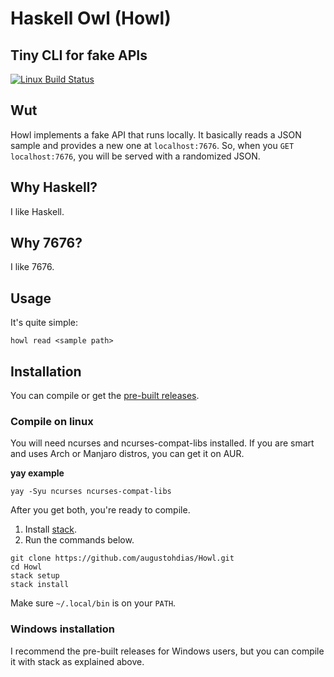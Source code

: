 # Haskell Owl (Howl)
## Tiny CLI for fake APIs
[![Linux Build Status](https://travis-ci.com/augustohdias/Howl.svg?branch=master)](https://travis-ci.com/augustohdias/Howl)
## Wut

Howl implements a fake API that runs locally. It basically reads a JSON sample and provides a new one at `localhost:7676`. So, when you `GET localhost:7676`, you will be served with a randomized JSON.

## Why Haskell?

I like Haskell.

## Why 7676?

I like 7676.

## Usage

It's quite simple:

```
howl read <sample path>
```

## Installation

You can compile or get the [pre-built releases](https://github.com/augustohdias/Howl/releases).

### Compile on linux

You will need ncurses and ncurses-compat-libs installed. If you are smart and uses Arch or Manjaro distros, you can get it on AUR.

**yay example**
```
yay -Syu ncurses ncurses-compat-libs
```

After you get both, you're ready to compile.

1. Install [stack](https://docs.haskellstack.org/en/stable/README/).
2. Run the commands below.
  ```
  git clone https://github.com/augustohdias/Howl.git
  cd Howl
  stack setup
  stack install
  ```
 
Make sure `~/.local/bin` is on your `PATH`.


### Windows installation

I recommend the pre-built releases for Windows users, but you can compile it with stack as explained above.

